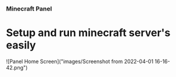 ### Minecraft Panel
# Setup and run minecraft server's easily
![Panel Home Screen]("images/Screenshot from 2022-04-01 16-16-42.png")
